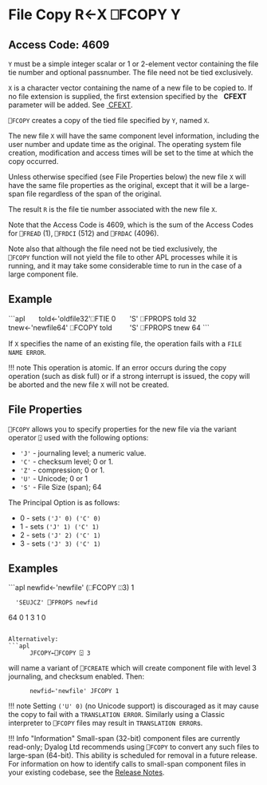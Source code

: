 <!-- Hidden search keywords -->
<div style="display: none;">
  ⎕FCOPY FCOPY
</div>

<h1 class="heading"><span class="name">File Copy</span> <span class="command">R←X ⎕FCOPY Y</span></h1>

## Access Code: 4609

`Y` must be a simple integer scalar or 1 or 2-element vector containing the file tie number and optional passnumber. The file need not be tied exclusively.

`X` is a character vector containing the name of a new file to be copied to. If no file extension is supplied, the first extension specified by the   **CFEXT** parameter will be added. See [ CFEXT](../../../windows-installation-and-configuration-guide/configuration-parameters/configuration-parameters).

`⎕FCOPY` creates a copy of the tied file specified by `Y`, named `X`.

The new file `X` will have the same  component level information, including the user number and update time as the original. The operating system file creation, modification and access times will be set to the time at which the copy occurred.

Unless otherwise specified (see File Properties below) the new file `X` will have the same file properties as the original, except that it will be a large-span file regardless of the span of the original.

The result `R` is the file tie number associated with the new file `X`.

Note that the Access Code is 4609, which is the sum of the Access Codes for `⎕FREAD` (1), `⎕FRDCI` (512) and `⎕FRDAC` (4096).

Note also that although the file need not be tied exclusively, the `⎕FCOPY` function will not yield the file to other APL processes while it is running, and it may take some considerable time to run in the case of a large component file.

<h2 class="example">Example</h2>
```apl
      told←'oldfile32'⎕FTIE 0
      'S' ⎕FPROPS told
32
      tnew←'newfile64' ⎕FCOPY told
 
      'S' ⎕FPROPS tnew
64
```

If `X` specifies the name of an existing file, the operation fails with a `FILE NAME ERROR`.


!!! note
    This operation is atomic. If an error occurs during the copy operation (such as disk full) or if a strong interrupt is issued, the copy will be aborted and the new file `X` will not be created.

## File Properties

`⎕FCOPY` allows you to specify properties for the new file via the variant operator `⍠` used with the following options:

- `'J'` - journaling level; a numeric value.
- `'C'` - checksum level; 0 or 1.
- `'Z'` - compression; 0 or 1.
- `'U'` - Unicode; 0 or 1
- `'S'` - File Size (span); 64

The Principal Option is  as follows:

- 0 - sets `('J' 0) ('C' 0)`
- 1 - sets `('J' 1) ('C' 1)`
- 2 - sets `('J' 2) ('C' 1)`
- 3 - sets `('J' 3) ('C' 1)`

<h2 class="example">Examples</h2>
```apl
      newfid←'newfile' (⎕FCOPY ⍠3) 1

      'SEUJCZ' ⎕FPROPS newfid
64 0 1 3 1 0
```

Alternatively:
```apl
      JFCOPY←⎕FCOPY ⍠ 3
```

will name a variant of `⎕FCREATE` which will create component file with level 3 journaling, and checksum enabled. Then:
```apl
      newfid←'newfile' JFCOPY 1

```

!!! note
    Setting `('U' 0)` (no Unicode support) is discouraged as it may cause the copy to fail with a `TRANSLATION ERROR`. Similarly using a Classic interpreter to `⎕FCOPY` files may result in `TRANSLATION ERROR`s.

!!! Info "Information"
    Small-span (32-bit) component files are currently read-only; Dyalog Ltd recommends using `⎕FCOPY` to convert any such files to large-span (64-bit). This ability is scheduled for removal in a future release. For information on how to identify calls to small-span component files in your existing codebase, see the [Release Notes](../../release-notes/announcements/deprecated-functionality/).
